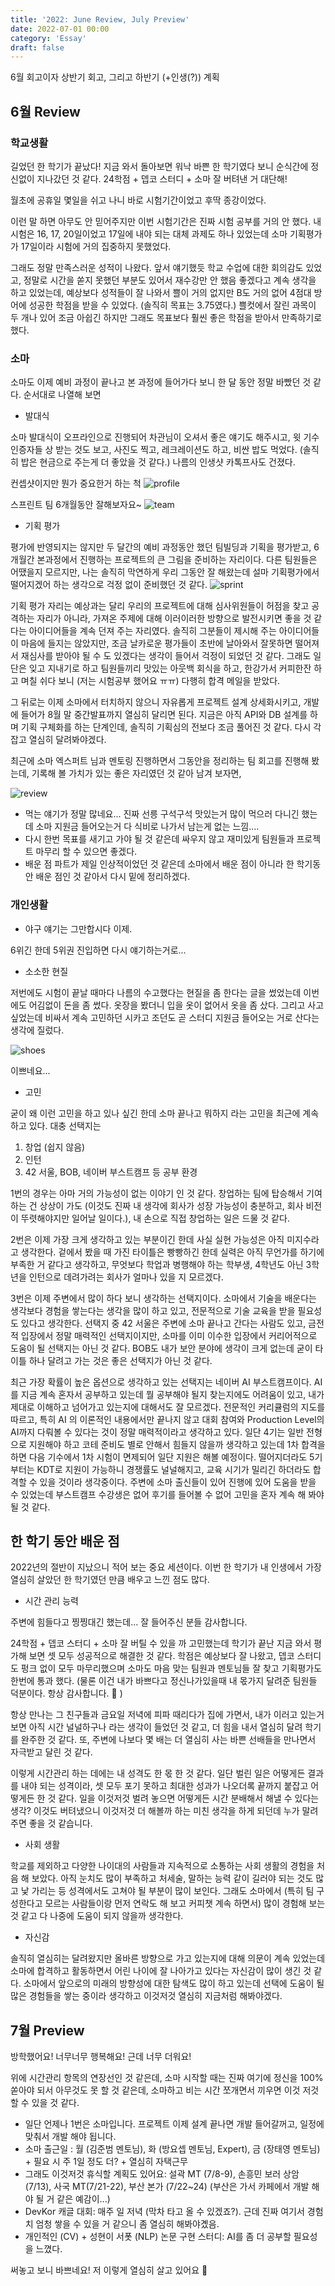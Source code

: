 ```yaml
---
title: '2022: June Review, July Preview'
date: 2022-07-01 00:00
category: 'Essay'
draft: false
---
```


6월 회고이자 상반기 회고, 그리고 하반기 (+인생(?)) 계획

## 6월 Review

### 학교생활

길었던 한 학기가 끝났다! 지금 와서 돌아보면 워낙 바쁜 한 학기였다 보니 순식간에 정신없이 지나갔던 것 같다. 24학점 + 뎁코 스터디 + 소마 잘 버텨낸 거 대단해!

월초에 공휴일 몇일을 쉬고 나니 바로 시험기간이었고 후딱 종강이었다.

이런 말 하면 아무도 안 믿어주지만 이번 시험기간은 진짜 시험 공부를 거의 안 했다. 내 시험은 16, 17, 20일이었고 17일에 내야 되는 대체 과제도 하나 있었는데 소마 기획평가가 17일이라 시험에 거의 집중하지 못했었다.

그래도 정말 만족스러운 성적이 나왔다. 앞서 얘기했듯 학교 수업에 대한 회의감도 있었고, 정말로 시간을 쏟지 못했던 부분도 있어서 재수강만 안 했음 좋겠다고 계속 생각을 하고 있었는데, 예상보다 성적들이 잘 나와서 쁠이 거의 없지만 B도 거의 없어 4점대 방어에 성공한 학점을 받을 수 있었다. (솔직히 목표는 3.75였다.) 쁠컷에서 잘린 과목이 두 개나 있어 조금 아쉽긴 하지만 그래도 목표보다 훨씬 좋은 학점을 받아서 만족하기로 했다.

### 소마

소마도 이제 예비 과정이 끝나고 본 과정에 들어가다 보니 한 달 동안 정말 바빴던 것 같다. 순서대로 나열해 보면

- 발대식

소마 발대식이 오프라인으로 진행되어 차관님이 오셔서 좋은 얘기도 해주시고, 윗 기수 인증자들 상 받는 것도 보고, 사진도 찍고, 레크레이션도 하고, 비싼 밥도 먹었다. (솔직히 밥은 현금으로 주는게 더 좋았을 것 같다.) 나름의 인생샷 카톡프사도 건졌다.

컨셉샷이지만 뭔가 중요한거 하는 척
![profile](./images/2022_june/profile.jpeg)

스프린트 팀 6개월동안 잘해보자요~
![team](./images/2022_june/team.jpeg)

- 기획 평가

평가에 반영되지는 않지만 두 달간의 예비 과정동안 했던 팀빌딩과 기획을 평가받고, 6개월간 본과정에서 진행하는 프로젝트의 큰 그림을 준비하는 자리이다. 다른 팀원들은 어땠을지 모르지만, 나는 솔직히 막연하게 우리 그동안 잘 해왔는데 설마 기획평가에서 떨어지겠어 하는 생각으로 걱정 없이 준비했던 것 같다.
![sprint](./images/2022_june/sprint.png)

기획 평가 자리는 예상과는 달리 우리의 프로젝트에 대해 심사위원들이 허점을 찾고 공격하는 자리가 아니라, 가져온 주제에 대해 이러이러한 방향으로 발전시키면 좋을 것 같다는 아이디어들을 계속 던져 주는 자리였다. 솔직히 그분들이 제시해 주는 아이디어들이 마음에 들지는 않았지만, 조금 날카로운 평가들이 초반에 날아와서 잘못하면 떨어져서 재심사를 받아야 될 수 도 있겠다는 생각이 들어서 걱정이 되었던 것 같다. 그래도 일단은 잊고 지내기로 하고 팀원들끼리 맛있는 아웃백 회식을 하고, 한강가서 커피한잔 하고 며칠 쉬다 보니 (저는 시험공부 했어요 ㅠㅠ) 다행히 합격 메일을 받았다.

그 뒤로는 이제 소마에서 터치하지 않으니 자유롭게 프로젝트 설계 상세화시키고, 개발에 들어가 8월 말 중간발표까지 열심히 달리면 된다. 지금은 아직 API와 DB 설계를 하며 기획 구체화를 하는 단계인데, 솔직히 기획심의 전보다 조금 풀어진 것 같다. 다시 각 잡고 열심히 달려봐야겠다.

최근에 소마 엑스퍼트 님과 멘토링 진행하면서 그동안을 정리하는 팀 회고를 진행해 봤는데, 기록해 볼 가치가 있는 좋은 자리였던 것 같아 남겨 보자면,

![review](./images/2022_june/review.png)

- 먹는 얘기가 정말 많네요... 진짜 선릉 구석구석 맛있는거 많이 먹으러 다니긴 했는데 소마 지원금 들어오는거 다 식비로 나가서 남는게 없는 느낌....
- 다시 한번 목표를 새기고 가야 될 것 같은데 싸우지 않고 재미있게 팀원들과 프로젝트 마무리 할 수 있으면 좋겠다.
- 배운 점 파트가 제일 인상적이었던 것 같은데 소마에서 배운 점이 아니라 한 학기동안 배운 점인 것 같아서 다시 밑에 정리하겠다.

### 개인생활

- 야구 얘기는 그만합시다 이제.

6위긴 한데 5위권 진입하면 다시 얘기하는거로...

- 소소한 현질

저번에도 시험이 끝날 때마다 나름의 수고했다는 현질을 좀 한다는 글을 썼었는데 이번에도 어김없이 돈을 좀 썼다. 옷장을 봤더니 입을 옷이 없어서 옷을 좀 샀다. 그리고 사고싶었는데 비싸서 계속 고민하던 시카고 조던도 곧 스터디 지원금 들어오는 거로 산다는 생각에 질렀다.

![shoes](./images/2022_june/shoes.jpeg)

이쁘네요...

- 고민

굳이 왜 이런 고민을 하고 있나 싶긴 한데 소마 끝나고 뭐하지 라는 고민을 최근에 계속 하고 있다. 대충 선택지는

1. 창업 (쉽지 않음)
2. 인턴
3. 42 서울, BOB, 네이버 부스트캠프 등 공부 환경

1번의 경우는 아마 거의 가능성이 없는 이야기 인 것 같다. 창업하는 팀에 탑승해서 기여하는 건 상상이 가도 (이것도 진짜 내 생각에 회사가 성장 가능성이 충분하고, 회사 비전이 뚜렷해야지만 일어날 일이다.), 내 손으로 직접 창업하는 일은 드물 것 같다.

2번은 이제 가장 크게 생각하고 있는 부분이긴 한데 사실 실현 가능성은 아직 미지수라고 생각한다. 겉에서 봤을 때 가진 타이틀은 빵빵하긴 한데 실력은 아직 무언가를 하기에 부족한 거 같다고 생각하고, 무엇보다 학업과 병행해야 하는 학부생, 4학년도 아닌 3학년을 인턴으로 데려가려는 회사가 얼마나 있을 지 모르겠다.

3번은 이제 주변에서 많이 하다 보니 생각하는 선택지이다. 소마에서 기술을 배운다는 생각보다 경험을 쌓는다는 생각을 많이 하고 있고, 전문적으로 기술 교육을 받을 필요성도 있다고 생각한다. 선택지 중 42 서울은 주변에 소마 끝나고 간다는 사람도 있고, 금전적 입장에서 정말 매력적인 선택지이지만, 소마를 이미 이수한 입장에서 커리어적으로 도움이 될 선택지는 아닌 것 같다. BOB도 내가 보안 분야에 생각이 크게 없는데 굳이 타이틀 하나 달려고 가는 것은 좋은 선택지가 아닌 것 같다.

최근 가장 확률이 높은 옵션으로 생각하고 있는 선택지는 네이버 AI 부스트캠프이다. AI를 지금 계속 혼자서 공부하고 있는데 뭘 공부해야 될지 찾는지에도 어려움이 있고, 내가 제대로 이해하고 넘어가고 있는지에 대해서도 잘 모르겠다. 전문적인 커리큘럼의 지도를 따르고, 특히 AI 의 이론적인 내용에서만 끝나지 않고 대회 참여와 Production Level의 AI까지 다뤄볼 수 있다는 것이 정말 매력적이라고 생각하고 있다. 일단 4기는 일반 전형으로 지원해야 하고 코테 준비도 별로 안해서 힘들지 않을까 생각하고 있는데 1차 합격을 하면 다음 기수에서 1차 시험이 면제되어 일단 지원은 해볼 예정이다. 떨어지더라도 5기 부터는 KDT로 지원이 가능하니 경쟁률도 널널해지고, 교육 시기가 밀리긴 하더라도 합격할 수 있을 것이라 생각중이다. 주변에 소마 출신들이 있어 진행에 있어 도움을 받을 수 있었는데 부스트캠프 수강생은 없어 후기를 들어볼 수 없어 고민을 혼자 계속 해 봐야 될 것 같다.

## 한 학기 동안 배운 점

2022년의 절반이 지났으니 적어 보는 중요 세션이다. 이번 한 학기가 내 인생에서 가장 열심히 살았던 한 학기였던 만큼 배우고 느낀 점도 많다.

- 시간 관리 능력

주변에 힘들다고 찡찡대긴 했는데... 잘 들어주신 분들 감사합니다.

24학점 + 뎁코 스터디 + 소마 잘 버틸 수 있을 까 고민했는데 학기가 끝난 지금 와서 평가해 보면 셋 모두 성공적으로 해결한 것 같다. 학점은 예상보다 잘 나왔고, 뎁코 스터디도 펑크 없이 모두 마무리했으며 소마도 마음 맞는 팀원과 멘토님들 잘 찾고 기획평가도 한번에 통과 했다. (물론 이건 내가 바쁘다고 정신나가있을때 내 몫가지 달려준 팀원들
덕분이다. 항상 감사합니다. 🥰 )

항상 만나는 그 친구들과 금요일 저녁에 피파 때리다가 집에 가면서, 내가 이러고 있는거 보면 아직 시간 널널하구나 라는 생각이 들었던 것 같고, 더 힘을 내서 열심히 달려 학기를 완주한 것 같다. 또, 주변에 나보다 몇 배는 더 열심히 사는 바쁜 선배들을 만나면서 자극받고 달린 것 같다.

이렇게 시간관리 하는 데에는 내 성격도 한 몫 한 것 같다. 일단 벌린 일은 어떻게든 결과를 내야 되는 성격이라, 셋 모두 포기 못하고 최대한 성과가 나오더록 끝까지 붙잡고 어떻게든 한 것 같다. 일을 이것저것 벌려 놓으면 어떻게든 시간 분배해서 해낼 수 있다는 생각? 이것도 버텨냈으니 이것저것 더 해볼까 하는 미친 생각을 하게 되던데 누가 말려 주면 좋을 것 같습니다.

- 사회 생활

학교를 제외하고 다양한 나이대의 사람들과 지속적으로 소통하는 사회 생활의 경험을 처음 해 보았다. 아직 눈치도 많이 부족하고 처세술, 말하는 능력 같이 길러야 되는 것도 많고 낯 가리는 등 성격에서도 고쳐야 될 부분이 많이 보인다. 그래도 소마에서 (특히 팀 구성한다고 모르는 사람들이랑 먼저 연락도 해 보고 커피챗 계속 하면서) 많이 경험해 보는 것 같고 다 나중에 도움이 되지 않을까 생각한다.

- 자신감

솔직히 열심히는 달려왔지만 올바른 방향으로 가고 있는지에 대해 의문이 계속 있었는데 소마에 합격하고 활동하면서 어린 나이에 잘 나아가고 있다는 자신감이 많이 생긴 것 같다. 소마에서 앞으로의 미래의 방향성에 대한 탐색도 많이 하고 있는데 선택에 도움이 될 많은 경험들을 쌓는 중이라 생각하고 이것저것 열심히 지금처럼 해봐야겠다.

## 7월 Preview

방학했어요! 너무너무 행복해요! 근데 너무 더워요!

위에 시간관리 항목의 연장선인 것 같은데, 소마 시작할 때는 진짜 여기에 정신을 100% 쏟아야 되서 아무것도 못 할 것 같은데, 소마하고 비는 시간 쪼개면서 끼우면 이것 저것 할 수 있을 것 같다.

- 일단 언제나 1번은 소마입니다. 프로젝트 이제 설계 끝나면 개발 들어갈꺼고, 일정에 맞춰서 개발 해야 됩니다.
- 소마 출근일 : 월 (김준범 멘토님), 화 (방요셉 멘토님, Expert), 금 (장태영 멘토님) + 필요 시 주 1일 정도 더? + 열심히 자택근무
- 그래도 이것저것 휴식할 계획도 있어요: 설곽 MT (7/8-9), 손흥민 보러 상암 (7/13), 사국 MT(7/21-22), 부산 본가 (7/22~24) (부산은 가서 카페에서 개발 해야 될 거 같은 예감이...)
- DevKor 캐글 대회: 매주 일 저녁 (막차 타고 올 수 있겠죠?). 근데 진짜 여기서 경험치 엄청 쌓을 수 있을 거 같으니 좀 열심히 해봐야곘음.
- 개인적인 (CV) + 성현이 서폿 (NLP) 논문 구현 스터디: AI를 좀 더 공부할 필요성을 느꼈다.

써놓고 보니 바쁘네요! 저 이렇게 열심히 살고 있어요 🙌
